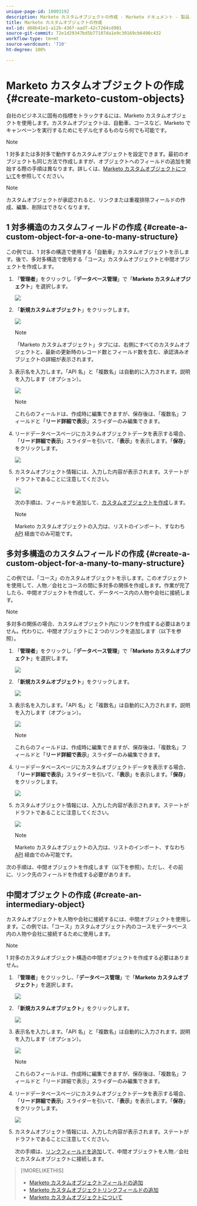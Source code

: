 ```yaml
---
unique-page-id: 10093192
description: Marketo カスタムオブジェクトの作成 - Marketo ドキュメント - 製品ドキュメント
title: Marketo カスタムオブジェクトの作成
exl-id: d68b41e1-a12b-436f-aad7-42c7264cd901
source-git-commit: 72e1d29347bd5b77107da1e9c30169cb6490c432
workflow-type: tm+mt
source-wordcount: '710'
ht-degree: 100%

---
```


# Marketo カスタムオブジェクトの作成 {#create-marketo-custom-objects}

自社のビジネスに固有の指標をトラックするには、Marketo カスタムオブジェクトを使用します。カスタムオブジェクトは、自動車、コースなど、Marketo でキャンペーンを実行するためにモデル化するものなら何でも可能です。

>[!NOTE]
>
>1 対多または多対多で動作するカスタムオブジェクトを設定できます。最初のオブジェクトも同じ方法で作成しますが、オブジェクトへのフィールドの追加を開始する際の手順は異なります。詳しくは、[Marketo カスタムオブジェクトについて](/help/marketo/product-docs/administration/marketo-custom-objects/understanding-marketo-custom-objects.md)を参照してください。

>[!NOTE]
>
>カスタムオブジェクトが承認されると、リンクまたは重複排除フィールドの作成、編集、削除はできなくなります。

## 1 対多構造のカスタムフィールドの作成 {#create-a-custom-object-for-a-one-to-many-structure}

この例では、1 対多の構造で使用する「自動車」カスタムオブジェクトを示します。後で、多対多構造で使用する「コース」カスタムオブジェクトと中間オブジェクトを作成します。

1. 「**管理者**」をクリックし「**データベース管理**」で「**Marketo カスタムオブジェクト**」を選択します。

   ![](assets/image2016-1-18-13-3a12-3a19.png)

1. 「**新規カスタムオブジェクト**」をクリックします。

   ![](assets/image2016-5-18-16-3a28-3a4.png)

   >[!NOTE]
   >
   >「Marketo カスタムオブジェクト」タブには、右側にすべてのカスタムオブジェクトと、最新の更新時のレコード数とフィールド数を含む、承認済みオブジェクトの詳細が表示されます。

1. 表示名を入力します。「API 名」と「複数名」は自動的に入力されます。説明を入力します（オプション）。

   ![](assets/image2015-9-15-16-3a29-3a17.png)

   >[!NOTE]
   >
   >これらのフィールドは、作成時に編集できますが、保存後は、「複数名」フィールドと「**リード詳細で表示**」スライダーのみ編集できます。

1. リードデータベースページにカスタムオブジェクトデータを表示する場合、「**リード詳細で表示**」スライダーを引いて、「**表示**」を表示します。「**保存**」をクリックします。

   ![](assets/image2015-9-15-16-3a32-3a2.png)

1. カスタムオブジェクト情報には、入力した内容が表示されます。ステートがドラフトであることに注意してください。

   ![](assets/image2015-9-15-16-3a38-3a22.png)

   次の手順は、フィールドを追加して、[カスタムオブジェクトを作成](/help/marketo/product-docs/administration/marketo-custom-objects/add-marketo-custom-object-fields.md)します。

   >[!NOTE]
   >
   >Marketo カスタムオブジェクトの入力は、リストのインポート、すなわち [API](https://developers.marketo.com/documentation/rest/) 経由でのみ可能です。

## 多対多構造のカスタムフィールドの作成 {#create-a-custom-object-for-a-many-to-many-structure}

この例では、「コース」のカスタムオブジェクトを示します。このオブジェクトを使用して、人物／会社とコースの間に多対多の関係を作成します。作業が完了したら、中間オブジェクトを作成して、データベース内の人物や会社に接続します。

>[!NOTE]
>
>多対多の関係の場合、カスタムオブジェクト内にリンクを作成する必要はありません。代わりに、中間オブジェクトに 2 つのリンクを追加します（以下を参照）。

1. 「**管理者**」をクリックし「**データベース管理**」で「**Marketo カスタムオブジェクト**」を選択します。

   ![](assets/image2016-1-18-13-3a16-3a25.png)

1. 「**新規カスタムオブジェクト**」をクリックします。

   ![](assets/image2016-5-18-16-3a32-3a42.png)

1. 表示名を入力します。「API 名」と「複数名」は自動的に入力されます。説明を入力します（オプション）。

   ![](assets/image2016-1-14-13-3a38-3a46.png)

   >[!NOTE]
   >
   >これらのフィールドは、作成時に編集できますが、保存後は、「複数名」フィールドと「**リード詳細で表示**」スライダーのみ編集できます。

1. リードデータベースページにカスタムオブジェクトデータを表示する場合、「**リード詳細で表示**」スライダーを引いて、「**表示**」を表示します。「**保存**」をクリックします。

   ![](assets/image2016-1-14-13-3a42-3a56.png)

1. カスタムオブジェクト情報には、入力した内容が表示されます。ステートがドラフトであることに注意してください。

   ![](assets/image2016-1-18-8-3a38-3a58.png)

   >[!NOTE]
   >
   >Marketo カスタムオブジェクトの入力は、リストのインポート、すなわち [API](https://developers.marketo.com/documentation/rest/) 経由でのみ可能です。

次の手順は、中間オブジェクトを作成します（以下を参照）。ただし、その前に、リンク先のフィールドを作成する必要があります。

## 中間オブジェクトの作成 {#create-an-intermediary-object}

カスタムオブジェクトを人物や会社に接続するには、中間オブジェクトを使用します。この例では、「コース」カスタムオブジェクト内のコースをデータベース内の人物や会社に接続するために使用します。

>[!NOTE]
>
>1 対多のカスタムオブジェクト構造の中間オブジェクトを作成する必要はありません。

1. 「**管理者**」をクリックし、「**データベース管理**」で「**Marketo カスタムオブジェクト**」を選択します。

   ![](assets/image2016-1-18-13-3a17-3a40.png)

1. 「**新規カスタムオブジェクト**」をクリックします。

   ![](assets/image2016-5-18-16-3a33-3a16.png)

1. 表示名を入力します。「API 名」と「複数名」は自動的に入力されます。説明を入力します（オプション）。

   ![](assets/image2016-1-14-14-3a10-3a44.png)

   >[!NOTE]
   >
   >これらのフィールドは、作成時に編集できますが、保存後は、「複数名」フィールドと「リード詳細で表示」スライダーのみ編集できます。

1. リードデータベースページにカスタムオブジェクトデータを表示する場合、「**リード詳細で表示**」スライダーを引いて、「**表示**」を表示します。「**保存**」をクリックします。

   ![](assets/image2016-1-14-14-3a12-3a49.png)

1. カスタムオブジェクト情報には、入力した内容が表示されます。ステートがドラフトであることに注意してください。

   次の手順は、[リンクフィールドを追加](/help/marketo/product-docs/administration/marketo-custom-objects/add-marketo-custom-object-link-fields.md)して、中間オブジェクトを人物／会社とカスタムオブジェクトに接続します。

>[!MORELIKETHIS]
>
>* [Marketo カスタムオブジェクトフィールドの追加](/help/marketo/product-docs/administration/marketo-custom-objects/add-marketo-custom-object-fields.md)
>* [Marketo カスタムオブジェクトリンクフィールドの追加](/help/marketo/product-docs/administration/marketo-custom-objects/add-marketo-custom-object-link-fields.md)
>* [Marketo カスタムオブジェクトについて](/help/marketo/product-docs/administration/marketo-custom-objects/understanding-marketo-custom-objects.md)

